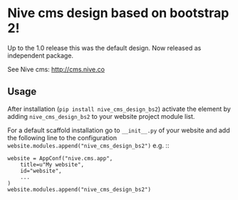 
# Nive cms design based on bootstrap 2!

Up to the 1.0 release this was the default design. Now released as independent 
package.

See Nive cms: http://cms.nive.co

## Usage

After installation (``pip install nive_cms_design_bs2``) activate the element by
adding ``nive_cms_design_bs2`` to your website project module list.

For a default scaffold installation go to `__init__.py` of your website
and add the following line to the configuration 
``website.modules.append("nive_cms_design_bs2")`` e.g. ::

    website = AppConf("nive.cms.app",
        title=u"My website", 
        id="website",
        ...
    )
    website.modules.append("nive_cms_design_bs2")
 

